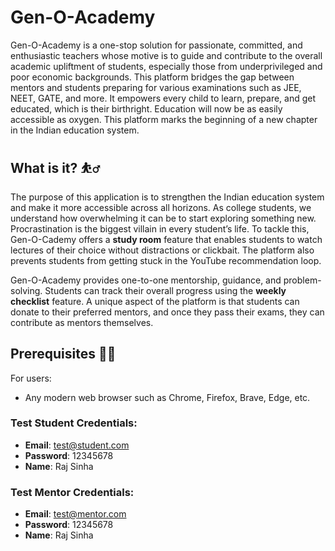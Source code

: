 # Gen-O-Academy

Gen-O-Academy is a one-stop solution for passionate, committed, and enthusiastic teachers whose motive is to guide and contribute to the overall academic upliftment of students, especially those from underprivileged and poor economic backgrounds. This platform bridges the gap between mentors and students preparing for various examinations such as JEE, NEET, GATE, and more. It empowers every child to learn, prepare, and get educated, which is their birthright. Education will now be as easily accessible as oxygen. This platform marks the beginning of a new chapter in the Indian education system.

## What is it? ⛹️‍♂️

The purpose of this application is to strengthen the Indian education system and make it more accessible across all horizons. As college students, we understand how overwhelming it can be to start exploring something new. Procrastination is the biggest villain in every student’s life. To tackle this, Gen-O-Cademy offers a **study room** feature that enables students to watch lectures of their choice without distractions or clickbait. The platform also prevents students from getting stuck in the YouTube recommendation loop.

Gen-O-Academy provides one-to-one mentorship, guidance, and problem-solving. Students can track their overall progress using the **weekly checklist** feature. A unique aspect of the platform is that students can donate to their preferred mentors, and once they pass their exams, they can contribute as mentors themselves.

## Prerequisites 👨‍💻

For users:
- Any modern web browser such as Chrome, Firefox, Brave, Edge, etc.

### Test Student Credentials:
- **Email**: test@student.com
- **Password**: 12345678
- **Name**: Raj Sinha

### Test Mentor Credentials:
- **Email**: test@mentor.com
- **Password**: 12345678
- **Name**: Raj Sinha
